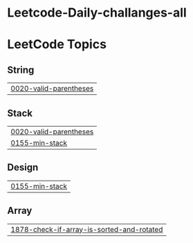 # Leetcode-Daily-challanges-all
<!---LeetCode Topics Start-->
# LeetCode Topics
## String
|  |
| ------- |
| [0020-valid-parentheses](https://github.com/MridulGupta75/Leetcode-Daily-challanges-all/tree/master/0020-valid-parentheses) |
## Stack
|  |
| ------- |
| [0020-valid-parentheses](https://github.com/MridulGupta75/Leetcode-Daily-challanges-all/tree/master/0020-valid-parentheses) |
| [0155-min-stack](https://github.com/MridulGupta75/Leetcode-Daily-challanges-all/tree/master/0155-min-stack) |
## Design
|  |
| ------- |
| [0155-min-stack](https://github.com/MridulGupta75/Leetcode-Daily-challanges-all/tree/master/0155-min-stack) |
## Array
|  |
| ------- |
| [1878-check-if-array-is-sorted-and-rotated](https://github.com/MridulGupta75/Leetcode-Daily-challanges-all/tree/master/1878-check-if-array-is-sorted-and-rotated) |
<!---LeetCode Topics End-->